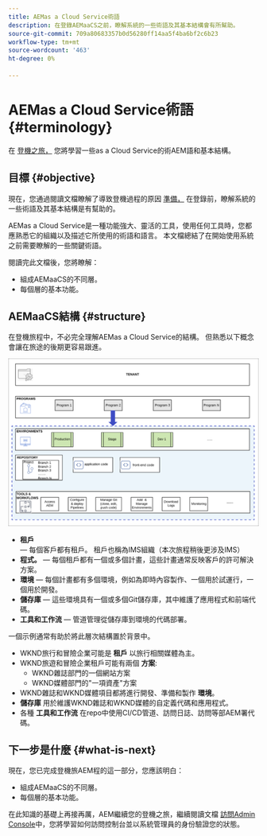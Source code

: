 ```yaml
---
title: AEMas a Cloud Service術語
description: 在登錄AEMaaCS之前，瞭解系統的一些術語及其基本結構會有所幫助。
source-git-commit: 709a80683357b0d56280ff14aa5f4ba6bf2c6b23
workflow-type: tm+mt
source-wordcount: '463'
ht-degree: 0%

---
```



# AEMas a Cloud Service術語 {#terminology}

在 [登機之旅，](overview.md) 您將學習一些as a Cloud Service的術AEM語和基本結構。

## 目標 {#objective}

現在，您通過閱讀文檔瞭解了導致登機過程的原因 [準備，](preparation.md) 在登錄前，瞭解系統的一些術語及其基本結構是有幫助的。

AEMas a Cloud Service是一種功能強大、靈活的工具，使用任何工具時，您都應熟悉它的組織以及描述它所使用的術語和語言。 本文檔總結了在開始使用系統之前需要瞭解的一些關鍵術語。

閱讀完此文檔後，您將瞭解：

* 組成AEMaaCS的不同層。
* 每個層的基本功能。

## AEMaaCS結構 {#structure}

在登機旅程中，不必完全理解AEMas a Cloud Service的結構。 但熟悉以下概念會讓在旅途的後期更容易跟進。

![雲管理器結構](/help/journey-sites/quick-site/assets/cloud-manager-structure.png)

* **租戶**  — 每個客戶都有租戶。 租戶也稱為IMS組織（本次旅程稍後更涉及IMS）
* **程式。**  — 每個租戶都有一個或多個計畫，這些計畫通常反映客戶的許可解決方案。
* **環境**  — 每個計畫都有多個環境，例如為即時內容製作、一個用於試運行，一個用於開發。
* **儲存庫**  — 這些環境具有一個或多個Git儲存庫，其中維護了應用程式和前端代碼。
* **工具和工作流**  — 管道管理從儲存庫到環境的代碼部署。

一個示例通常有助於將此層次結構置於背景中。

* WKND旅行和冒險企業可能是 **租戶** 以旅行相關媒體為主。
* WKND旅遊和冒險企業租戶可能有兩個 **方案**:
   * WKND雜誌部門的一個網站方案
   * WKND媒體部門的&quot;一項資產&quot;方案
* WKND雜誌和WKND媒體項目都將進行開發、準備和製作 **環境**。
* **儲存庫** 用於維護WKND雜誌和WKND媒體的自定義代碼和應用程式。
* 各種 **工具和工作流** 在repo中使用CI/CD管道、訪問日誌、訪問等部AEM署代碼。

## 下一步是什麼 {#what-is-next}

現在，您已完成登機旅AEM程的這一部分，您應該明白：

* 組成AEMaaCS的不同層。
* 每個層的基本功能。

在此知識的基礎上再接再厲，AEM繼續您的登機之旅，繼續閱讀文檔 [訪問Admin Console](admin-console.md)中，您將學習如何訪問控制台並以系統管理員的身份驗證您的狀態。
